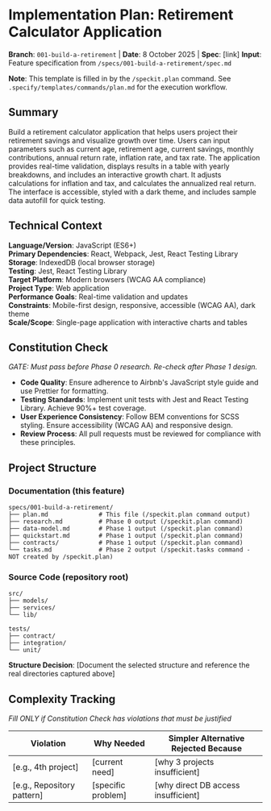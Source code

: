 # Implementation Plan: Retirement Calculator Application

**Branch**: `001-build-a-retirement` | **Date**: 8 October 2025 | **Spec**: [link]
**Input**: Feature specification from `/specs/001-build-a-retirement/spec.md`

**Note**: This template is filled in by the `/speckit.plan` command. See `.specify/templates/commands/plan.md` for the execution workflow.

## Summary

Build a retirement calculator application that helps users project their retirement savings and visualize growth over time. Users can input parameters such as current age, retirement age, current savings, monthly contributions, annual return rate, inflation rate, and tax rate. The application provides real-time validation, displays results in a table with yearly breakdowns, and includes an interactive growth chart. It adjusts calculations for inflation and tax, and calculates the annualized real return. The interface is accessible, styled with a dark theme, and includes sample data autofill for quick testing.

## Technical Context

**Language/Version**: JavaScript (ES6+)  
**Primary Dependencies**: React, Webpack, Jest, React Testing Library  
**Storage**: IndexedDB (local browser storage)  
**Testing**: Jest, React Testing Library  
**Target Platform**: Modern browsers (WCAG AA compliance)  
**Project Type**: Web application  
**Performance Goals**: Real-time validation and updates  
**Constraints**: Mobile-first design, responsive, accessible (WCAG AA), dark theme  
**Scale/Scope**: Single-page application with interactive charts and tables

## Constitution Check

*GATE: Must pass before Phase 0 research. Re-check after Phase 1 design.*

- **Code Quality**: Ensure adherence to Airbnb's JavaScript style guide and use Prettier for formatting.
- **Testing Standards**: Implement unit tests with Jest and React Testing Library. Achieve 90%+ test coverage.
- **User Experience Consistency**: Follow BEM conventions for SCSS styling. Ensure accessibility (WCAG AA) and responsive design.
- **Review Process**: All pull requests must be reviewed for compliance with these principles.

## Project Structure

### Documentation (this feature)

```
specs/001-build-a-retirement/
├── plan.md              # This file (/speckit.plan command output)
├── research.md          # Phase 0 output (/speckit.plan command)
├── data-model.md        # Phase 1 output (/speckit.plan command)
├── quickstart.md        # Phase 1 output (/speckit.plan command)
├── contracts/           # Phase 1 output (/speckit.plan command)
└── tasks.md             # Phase 2 output (/speckit.tasks command - NOT created by /speckit.plan)
```

### Source Code (repository root)

```
src/
├── models/
├── services/
└── lib/

tests/
├── contract/
├── integration/
└── unit/
```

**Structure Decision**: [Document the selected structure and reference the real
directories captured above]

## Complexity Tracking

*Fill ONLY if Constitution Check has violations that must be justified*

| Violation | Why Needed | Simpler Alternative Rejected Because |
|-----------|------------|-------------------------------------|
| [e.g., 4th project] | [current need] | [why 3 projects insufficient] |
| [e.g., Repository pattern] | [specific problem] | [why direct DB access insufficient] |

